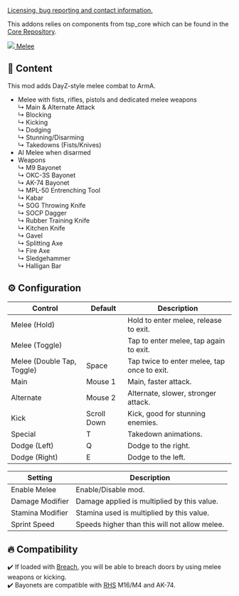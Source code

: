 [Licensing, bug reporting and contact information.]([https://github.com/TheSpeshalPlatoon/A3-Core](https://github.com/TheSpeshalPlatoon)) 

This addons relies on components from tsp_core which can be found in the [Core Repository](https://github.com/TheSpeshalPlatoon/A3-Core).

[<img src="https://core.thespeshalplatoon.com/img/steam_small.png"> Melee](https://steamcommunity.com/sharedfiles/filedetails/?id=3283612524)  

## 📕 Content
This mod adds DayZ-style melee combat to ArmA.
- Melee with fists, rifles, pistols and dedicated melee weapons  
↳ Main & Alternate Attack  
↳ Blocking  
↳ Kicking  
↳ Dodging  
↳ Stunning/Disarming  
↳ Takedowns (Fists/Knives)  
- AI Melee when disarmed
- Weapons  
↳ M9 Bayonet  
↳ OKC-3S Bayonet  
↳ AK-74 Bayonet  
↳ MPL-50 Entrenching Tool  
↳ Kabar  
↳ SOG Throwing Knife  
↳ SOCP Dagger  
↳ Rubber Training Knife  
↳ Kitchen Knife  
↳ Gavel  
↳ Splitting Axe  
↳ Fire Axe  
↳ Sledgehammer  
↳ Halligan Bar  

## ⚙️ Configuration
Control | Default | Description
-|-|-
Melee (Hold) |  | Hold to enter melee, release to exit.
Melee (Toggle) |  | Tap to enter melee, tap again to exit.
Melee (Double Tap, Toggle) | Space | Tap twice to enter melee, tap once to exit.
Main | Mouse 1 | Main, faster attack.
Alternate | Mouse 2 | Alternate, slower, stronger attack.
Kick | Scroll Down | Kick, good for stunning enemies.
Special | T | Takedown animations.
Dodge (Left) | Q | Dodge to the right.
Dodge (Right) | E | Dodge to the left.

Setting | Description
-|-
Enable Melee | Enable/Disable mod.
Damage Modifier | Damage applied is multiplied by this value.
Stamina Modifier | Stamina used is multiplied by this value.
Sprint Speed | Speeds higher than this will not allow melee.

## 🔥 Compatibility
✔️ If loaded with [Breach](https://github.com/acemod/ACE3), you will be able to breach doors by using melee weapons or kicking.  
✔️ Bayonets are compatible with [RHS](https://steamcommunity.com/workshop/filedetails/?id=843770737) M16/M4 and AK-74.  